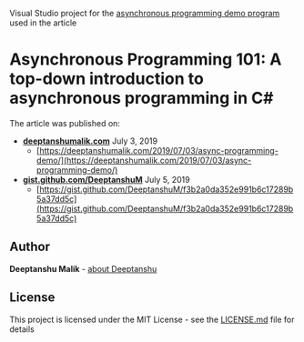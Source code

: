Visual Studio project for the [asynchronous programming demo program](https://github.com/DeeptanshuM/AsyncProgramming101/blob/master/AsyncProgrammingDemo/Program.cs) used in the article 
# Asynchronous Programming 101: A top-down introduction to asynchronous programming in C#

The article was published on:
- **[deeptanshumalik.com](deeptanshumalik.com)** July 3, 2019 
  - [https://deeptanshumalik.com/2019/07/03/async-programming-demo/](https://deeptanshumalik.com/2019/07/03/async-programming-demo/)
- **[gist.github.com/DeeptanshuM](https://gist.github.com/DeeptanshuM)** July 5, 2019 
  - [https://gist.github.com/DeeptanshuM/f3b2a0da352e991b6c17289b5a37dd5c](https://gist.github.com/DeeptanshuM/f3b2a0da352e991b6c17289b5a37dd5c)
  
  
## Author
**Deeptanshu Malik** - [about Deeptanshu](https://deeptanshumalik.com/about/)


## License
This project is licensed under the MIT License - see the [LICENSE.md](https://github.com/DeeptanshuM/AsyncProgramming101/blob/master/License.md) file for details
  

